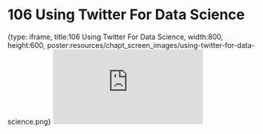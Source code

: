 # 106 Using Twitter For Data Science
 
{type: iframe, title:106 Using Twitter For Data Science, width:800, height:600, poster:resources/chapt_screen_images/using-twitter-for-data-science.png}
![](https://datatrail-jhu.github.io/DataTrail_ReOrg/no_toc/using-twitter-for-data-science.html)
 

 
